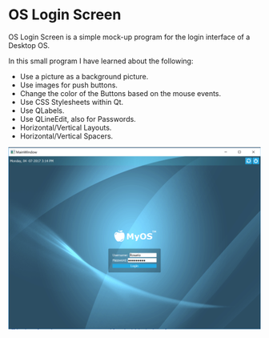 # OS Login Screen
OS Login Screen is a simple mock-up program for the login interface of a Desktop OS.

In this small program I have learned about the following:
* Use a picture as a background picture.
* Use images for push buttons.
* Change the color of the Buttons based on the mouse events.
* Use CSS Stylesheets within Qt.
* Use QLabels.
* Use QLineEdit, also for Passwords.
* Horizontal/Vertical Layouts.
* Horizontal/Vertical Spacers.



![Alt text](https://github.com/RosarioAleCali/QtExamples/blob/master/OS%20Login%20Screen/Capture.PNG "Optional title")

